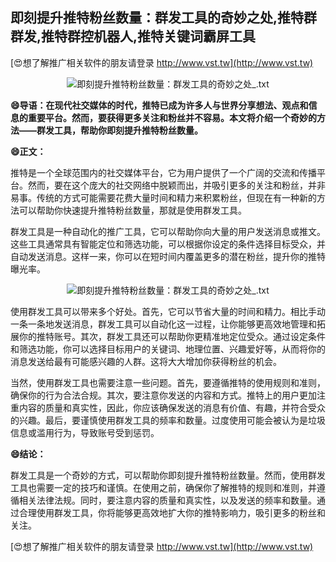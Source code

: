 ## **即刻提升推特粉丝数量：群发工具的奇妙之处,推特群群发,推特群控机器人,推特关键词霸屏工具**

[😍想了解推广相关软件的朋友请登录 http://www.vst.tw](http://www.vst.tw)

 <center><img src="https://vst.tw/MP4/tuiguang/png/2.png" alt="即刻提升推特粉丝数量：群发工具的奇妙之处_.txt"></center>

**😄导语：在现代社交媒体的时代，推特已成为许多人与世界分享想法、观点和信息的重要平台。然而，要获得更多关注和粉丝并不容易。本文将介绍一个奇妙的方法——群发工具，帮助你即刻提升推特粉丝数量。**

**😄正文：**

推特是一个全球范围内的社交媒体平台，它为用户提供了一个广阔的交流和传播平台。然而，要在这个庞大的社交网络中脱颖而出，并吸引更多的关注和粉丝，并非易事。传统的方式可能需要花费大量时间和精力来积累粉丝，但现在有一种新的方法可以帮助你快速提升推特粉丝数量，那就是使用群发工具。

群发工具是一种自动化的推广工具，它可以帮助你向大量的用户发送消息或推文。这些工具通常具有智能定位和筛选功能，可以根据你设定的条件选择目标受众，并自动发送消息。这样一来，你可以在短时间内覆盖更多的潜在粉丝，提升你的推特曝光率。

 <center><img src="https://vst.tw/MP4/tuiguang/png/5.png" alt="即刻提升推特粉丝数量：群发工具的奇妙之处_.txt"></center>

使用群发工具可以带来多个好处。首先，它可以节省大量的时间和精力。相比手动一条一条地发送消息，群发工具可以自动化这一过程，让你能够更高效地管理和拓展你的推特账号。其次，群发工具还可以帮助你更精准地定位受众。通过设定条件和筛选功能，你可以选择目标用户的关键词、地理位置、兴趣爱好等，从而将你的消息发送给最有可能感兴趣的人群。这将大大增加你获得粉丝的机会。

当然，使用群发工具也需要注意一些问题。首先，要遵循推特的使用规则和准则，确保你的行为合法合规。其次，要注意你发送的内容和方式。推特上的用户更加注重内容的质量和真实性，因此，你应该确保发送的消息有价值、有趣，并符合受众的兴趣。最后，要谨慎使用群发工具的频率和数量。过度使用可能会被认为是垃圾信息或滥用行为，导致账号受到惩罚。

**😄结论：**

群发工具是一个奇妙的方式，可以帮助你即刻提升推特粉丝数量。然而，使用群发工具也需要一定的技巧和谨慎。在使用之前，确保你了解推特的规则和准则，并遵循相关法律法规。同时，要注意内容的质量和真实性，以及发送的频率和数量。通过合理使用群发工具，你将能够更高效地扩大你的推特影响力，吸引更多的粉丝和关注。

[😍想了解推广相关软件的朋友请登录 http://www.vst.tw](http://www.vst.tw)



